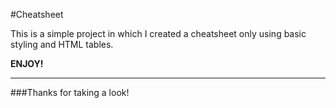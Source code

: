 #Cheatsheet

This is a simple project in which I created a cheatsheet only using basic styling and HTML tables.

**ENJOY!**


------------

###Thanks for taking a look!
